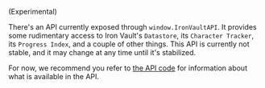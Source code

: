 (Experimental)

There's an API currently exposed through `window.IronVaultAPI`. It provides some rudimentary access to Iron Vault's `Datastore`, its `Character Tracker`, its `Progress Index`, and a couple of other things. This API is currently not stable, and it may change at any time until it's stabilized.

For now, we recommend you refer to [the API code](https://github.com/iron-vault-plugin/iron-vault/blob/main/packages/obsidian/src/api.ts) for information about what is available in the API.